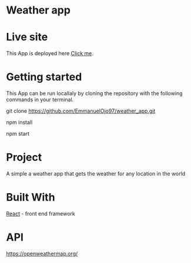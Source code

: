 # Weather app

# Live site
This App is deployed here [Click me](https://unruffled-jang-1d6d82.netlify.app/).

# Getting started
This App can be run locallaly by cloning the repository with the following commands in your terminal.

 git clone https://github.com/EmmanuelOjo97/weather_app.git
 
 npm install
 
 npm start
 
 # Project
 A simple a weather app that gets the weather for any location in the world
 
 # Built With 
 [React](https://reactjs.org/) - front end framework

# API
https://openweathermap.org/
